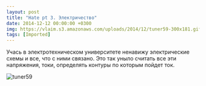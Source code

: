 ```yaml
---
layout: post
title: "Hate pt 3. Электричество"
date: 2014-12-12 00:00:00 +0300
img: https://vlaim.s3.amazonaws.com/uploads/2014/12/tuner59-300x181.gif
tags: [Imported]
---
```


Учась в электротехническом университете ненавижу электрические схемы и все, что с ними связано.
Это так уныло считать все эти напряжения, токи, определять контуры по которым пойдет ток. 

![tuner59](https://vlaim.s3.amazonaws.com/uploads/2014/12/tuner59-300x181.gif)